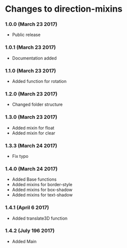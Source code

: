 # Changes to direction-mixins

### 1.0.0 (March 23 2017)

* Public release

### 1.0.1 (March 23 2017)

* Documentation added

### 1.1.0 (March 23 2017)

* Added function for rotation

### 1.2.0 (March 23 2017)

* Changed folder structure

### 1.3.0 (March 23 2017)

* Added mixin for float
* Added mixin for clear

### 1.3.3 (March 24 2017)

* Fix typo

### 1.4.0 (March 24 2017)

* Added Base functions
* Added mixins for border-style
* Added mixins for box-shadow
* Added mixins for text-shadow

### 1.4.1 (April 6 2017)

* Added translate3D function

### 1.4.2 (July 196 2017)

* Added Main
